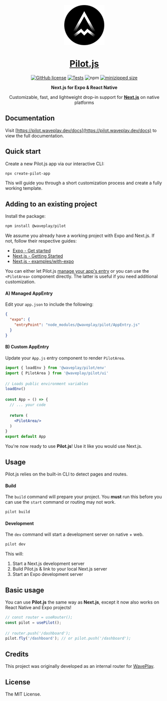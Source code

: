 <p align="center">
  <a href="https://pilot.waveplay.dev">
    <picture>
			<source media="(prefers-color-scheme: dark)" srcset="https://raw.githubusercontent.com/Wave-Play/pilot/canary/docs/public/logo-round.png">
      <img src="https://raw.githubusercontent.com/Wave-Play/pilot/canary/docs/public/logo-round.png" height="128">
    </picture>
    <h1 align="center">Pilot.js</h1>
  </a>
</p>

<div align="center">

[![GitHub license](https://img.shields.io/github/license/Wave-Play/pilot?style=flat)](https://github.com/Wave-Play/pilot/blob/main/LICENSE) [![Tests](https://github.com/Wave-Play/pilot/workflows/CI/badge.svg)](https://github.com/Wave-Play/pilot/actions) ![npm](https://img.shields.io/npm/v/@waveplay/pilot) [![minizipped size](https://badgen.net/bundlephobia/minzip/@waveplay/pilot)](https://bundlephobia.com/result?p=@waveplay/pilot)

**Next.js for Expo & React Native**

Customizable, fast, and lightweight drop-in support for **[Next.js](https://nextjs.org/)** on native platforms

</div>


## Documentation

Visit [https://pilot.waveplay.dev/docs](https://pilot.waveplay.dev/docs) to view the full documentation.

## Quick start

Create a new Pilot.js app via our interactive CLI:

```bash
npx create-pilot-app
```

This will guide you through a short customization process and create a fully working template.

## Adding to an existing project

Install the package:

```bash
npm install @waveplay/pilot
```

We assume you already have a working project with Expo and Next.js. If not, follow their respective guides:

- [Expo - Get started](https://docs.expo.dev/get-started/create-a-new-app/)
- [Next.js - Getting Started](https://nextjs.org/docs/getting-started)
- [Next.js - examples/with-expo](https://github.com/vercel/next.js/tree/canary/examples/with-expo)

You can either let Pilot.js [manage your app's entry](https://pilot.waveplay.dev/docs/managed-entry.md) or you can use the `<PilotArea>` component directly. The latter is useful if you need additional customization.

#### A) Managed AppEntry

Edit your `app.json` to include the following:

```json
{
  "expo": {
    "entryPoint": "node_modules/@waveplay/pilot/AppEntry.js"
  }
}
```

#### B) Custom AppEntry
Update your `App.js` entry component to render `PilotArea`.

```jsx
import { loadEnv } from '@waveplay/pilot/env'
import { PilotArea } from '@waveplay/pilot/ui'

// Loads public environment variables
loadEnv()

const App = () => {
  // ... your code

  return (
    <PilotArea/>
  )
}
export default App
```

You're now ready to use **Pilot.js**! Use it like you would use Next.js.

## Usage

Pilot.js relies on the built-in CLI to detect pages and routes.

#### Build

The `build` command will prepare your project. You **must** run this before you can use the `start` command or routing may not work.

```bash
pilot build
```

#### Development

The `dev` command will start a development server on native + web.

```bash
pilot dev
```

This will:
1. Start a Next.js development server
2. Build Pilot.js & link to your local Next.js server
3. Start an Expo development server

## Basic usage

You can use **Pilot.js** the same way as **Next.js**, except it now also works on React Native and Expo projects!

```ts
// const router = useRouter();
const pilot = usePilot();

// router.push('/dashboard');
pilot.fly('/dashboard'); // or pilot.push('/dashboard');
```

## Credits

This project was originally developed as an internal router for [WavePlay](https://waveplay.com).

## License

The MIT License.

